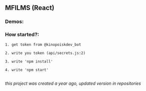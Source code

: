 ## MFILMS (React)

### Demos:


### How started?:

`1. get token from @kinopoiskdev_bot`

`2. write you token (api/secrets.js:2)`

`3. write 'npm install'`

`4. write 'npm start'`


##
###### this project was created a year ago, updated version in repositories
